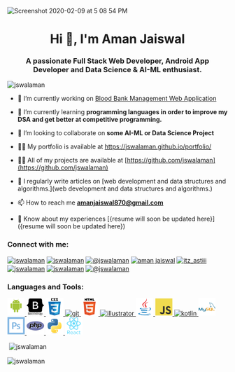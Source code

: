 ![Screenshot 2020-02-09 at 5 08 54 PM](https://i.postimg.cc/dt6mZCQk/image-1.png)

<h1 align="center">Hi 👋, I'm Aman Jaiswal</h1>
<h3 align="center">A passionate Full Stack Web Developer, Android App Developer and Data Science & AI-ML enthusiast.</h3>

<p align="left"> <img src="https://komarev.com/ghpvc/?username=jswalaman&label=Profile%20views&color=0e75b6&style=flat" alt="jswalaman" /> </p>

- 🔭 I’m currently working on [Blood Bank Management Web Application](https://bloodbankmanagementsystem.infinityfreeapp.com/)

- 🌱 I’m currently learning **programming languages in order to improve my DSA and get better at competitive programming.**

- 👯 I’m looking to collaborate on **some AI-ML or Data Science Project**

- 👨‍💻 My portfolio is available at https://jswalaman.github.io/portfolio/

- 👨‍💻 All of my projects are available at [https://github.com/jswalaman](https://github.com/jswalaman)

- 📝 I regularly write articles on [web development and data structures and algorithms.](web development and data structures and algorithms.)

- 📫 How to reach me **amanjaiswal870@gmail.com**

- 📄 Know about my experiences [{resume will soon be updated here}]({resume will soon be updated here})

<h3 align="left">Connect with me:</h3>
<p align="left">
<a href="https://twitter.com/jswalaman" target="blank"><img align="center" src="https://raw.githubusercontent.com/rahuldkjain/github-profile-readme-generator/master/src/images/icons/Social/twitter.svg" alt="jswalaman" height="30" width="40" /></a>
<a href="https://linkedin.com/in/jswalaman" target="blank"><img align="center" src="https://raw.githubusercontent.com/rahuldkjain/github-profile-readme-generator/master/src/images/icons/Social/linked-in-alt.svg" alt="jswalaman" height="30" width="40" /></a>
<a href="https://stackoverflow.com/users/@jswalaman" target="blank"><img align="center" src="https://raw.githubusercontent.com/rahuldkjain/github-profile-readme-generator/master/src/images/icons/Social/stack-overflow.svg" alt="@jswalaman" height="30" width="40" /></a>
<a href="https://codesandbox.com/aman jaiswal" target="blank"><img align="center" src="https://raw.githubusercontent.com/rahuldkjain/github-profile-readme-generator/master/src/images/icons/Social/codesandbox.svg" alt="aman jaiswal" height="30" width="40" /></a>
<a href="https://instagram.com/itz_astiii" target="blank"><img align="center" src="https://raw.githubusercontent.com/rahuldkjain/github-profile-readme-generator/master/src/images/icons/Social/instagram.svg" alt="itz_astiii" height="30" width="40" /></a>
<a href="https://www.hackerrank.com/jswalaman" target="blank"><img align="center" src="https://raw.githubusercontent.com/rahuldkjain/github-profile-readme-generator/master/src/images/icons/Social/hackerrank.svg" alt="jswalaman" height="30" width="40" /></a>
<a href="https://www.leetcode.com/jswalaman" target="blank"><img align="center" src="https://raw.githubusercontent.com/rahuldkjain/github-profile-readme-generator/master/src/images/icons/Social/leet-code.svg" alt="jswalaman" height="30" width="40" /></a>
<a href="https://www.hackerearth.com/@jswalaman" target="blank"><img align="center" src="https://raw.githubusercontent.com/rahuldkjain/github-profile-readme-generator/master/src/images/icons/Social/hackerearth.svg" alt="@jswalaman" height="30" width="40" /></a>
</p>

<h3 align="left">Languages and Tools:</h3>
<p align="left"> <a href="https://developer.android.com" target="_blank" rel="noreferrer"> <img src="https://raw.githubusercontent.com/devicons/devicon/master/icons/android/android-original-wordmark.svg" alt="android" width="40" height="40"/> </a> <a href="https://getbootstrap.com" target="_blank" rel="noreferrer"> <img src="https://raw.githubusercontent.com/devicons/devicon/master/icons/bootstrap/bootstrap-plain-wordmark.svg" alt="bootstrap" width="40" height="40"/> </a> <a href="https://www.w3schools.com/css/" target="_blank" rel="noreferrer"> <img src="https://raw.githubusercontent.com/devicons/devicon/master/icons/css3/css3-original-wordmark.svg" alt="css3" width="40" height="40"/> </a> <a href="https://git-scm.com/" target="_blank" rel="noreferrer"> <img src="https://www.vectorlogo.zone/logos/git-scm/git-scm-icon.svg" alt="git" width="40" height="40"/> </a> <a href="https://www.w3.org/html/" target="_blank" rel="noreferrer"> <img src="https://raw.githubusercontent.com/devicons/devicon/master/icons/html5/html5-original-wordmark.svg" alt="html5" width="40" height="40"/> </a> <a href="https://www.adobe.com/in/products/illustrator.html" target="_blank" rel="noreferrer"> <img src="https://www.vectorlogo.zone/logos/adobe_illustrator/adobe_illustrator-icon.svg" alt="illustrator" width="40" height="40"/> </a> <a href="https://www.java.com" target="_blank" rel="noreferrer"> <img src="https://raw.githubusercontent.com/devicons/devicon/master/icons/java/java-original.svg" alt="java" width="40" height="40"/> </a> <a href="https://developer.mozilla.org/en-US/docs/Web/JavaScript" target="_blank" rel="noreferrer"> <img src="https://raw.githubusercontent.com/devicons/devicon/master/icons/javascript/javascript-original.svg" alt="javascript" width="40" height="40"/> </a> <a href="https://kotlinlang.org" target="_blank" rel="noreferrer"> <img src="https://www.vectorlogo.zone/logos/kotlinlang/kotlinlang-icon.svg" alt="kotlin" width="40" height="40"/> </a> <a href="https://www.mysql.com/" target="_blank" rel="noreferrer"> <img src="https://raw.githubusercontent.com/devicons/devicon/master/icons/mysql/mysql-original-wordmark.svg" alt="mysql" width="40" height="40"/> </a> <a href="https://www.photoshop.com/en" target="_blank" rel="noreferrer"> <img src="https://raw.githubusercontent.com/devicons/devicon/master/icons/photoshop/photoshop-line.svg" alt="photoshop" width="40" height="40"/> </a> <a href="https://www.php.net" target="_blank" rel="noreferrer"> <img src="https://raw.githubusercontent.com/devicons/devicon/master/icons/php/php-original.svg" alt="php" width="40" height="40"/> </a> <a href="https://www.python.org" target="_blank" rel="noreferrer"> <img src="https://raw.githubusercontent.com/devicons/devicon/master/icons/python/python-original.svg" alt="python" width="40" height="40"/> </a> <a href="https://reactjs.org/" target="_blank" rel="noreferrer"> <img src="https://raw.githubusercontent.com/devicons/devicon/master/icons/react/react-original-wordmark.svg" alt="react" width="40" height="40"/> </a> </p>

<p>&nbsp;<img align="center" src="https://github-readme-stats.vercel.app/api?username=jswalaman&show_icons=true&locale=en" alt="jswalaman" /></p>

<p><img align="center" src="https://github-readme-streak-stats.herokuapp.com/?user=jswalaman&" alt="jswalaman" /></p>

